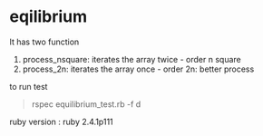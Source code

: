 # eqilibrium

It has two function
1. process_nsquare: iterates the array twice - order n square
2. process_2n: iterates the array once - order 2n: better process

to run test
> rspec equilibrium_test.rb -f d


ruby version : ruby 2.4.1p111
